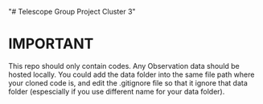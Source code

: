 "# Telescope Group Project Cluster 3" 
# IMPORTANT

This repo should only contain codes. Any Observation data should be hosted locally. 
You could add the data folder into the same file path where your cloned code is, and edit the .gitignore file so that it ignore that data folder (espescially if you use different name for your data folder).



